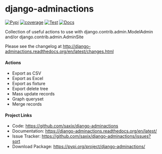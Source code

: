 django-adminactions
===================


[![Pypi](https://badge.fury.io/py/django-adminactions.svg)](https://badge.fury.io/py/django-adminactions)
[![coverage](https://codecov.io/github/saxix/django-adminactions/coverage.svg?branch=develop)](https://codecov.io/github/saxix/django-adminactions?branch=develop)
[![Test](https://github.com/saxix/django-adminactions/actions/workflows/test.yml/badge.svg)](https://github.com/saxix/django-adminactions/actions/workflows/test.yml)
[![Docs](https://readthedocs.org/projects/django-adminactions/badge/?version=latest)](https://django-adminactions.readthedocs.io/en/latest/)

Collection of useful actions to use with
django.contrib.admin.ModelAdmin and/or django.contrib.admin.AdminSite

Please see the changelog at http://django-adminactions.readthedocs.org/en/latest/changes.html

#### Actions

* Export as CSV
* Export as Excel
* Export as fixture
* Export delete tree
* Mass update records
* Graph queryset
* Merge records


#### Project Links


- Code: https://github.com/saxix/django-adminactions
- Documentation: https://django-adminactions.readthedocs.org/en/latest/
- Issue Tracker: https://github.com/saxix/django-adminactions/issues?sort
- Download Package: https://pypi.org/project/django-adminactions/
